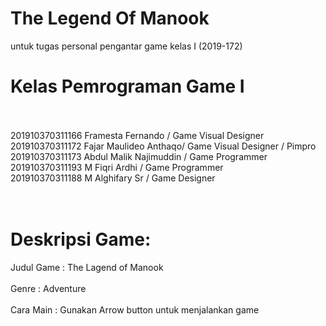 # The Legend Of Manook
untuk tugas personal pengantar game kelas I  (2019-172)
<br />
# Kelas Pemrograman Game I<br /><br />

201910370311166 Framesta Fernando / Game Visual Designer<br />
201910370311172 Fajar Maulideo  Anthaqo/ Game Visual Designer / Pimpro <br />
201910370311173 Abdul Malik Najimuddin / Game Programmer<br />
201910370311193 M Fiqri Ardhi / Game Programmer<br />
201910370311188 M Alghifary Sr / Game Designer<br />
<br /><br />

# Deskripsi Game:<br /> 
Judul Game : The Lagend of Manook<br /><br />
Genre      : Adventure<br /><br />
Cara Main  : Gunakan Arrow button untuk menjalankan game<br /><br />


